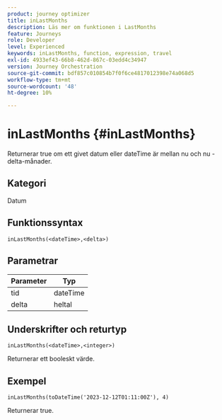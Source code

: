 ```yaml
---
product: journey optimizer
title: inLastMonths
description: Läs mer om funktionen i LastMonths
feature: Journeys
role: Developer
level: Experienced
keywords: inLastMonths, function, expression, travel
exl-id: 4933ef43-66b8-462d-867c-03edd4c34947
version: Journey Orchestration
source-git-commit: bdf857c010854b7f0f6ce4817012398e74a068d5
workflow-type: tm+mt
source-wordcount: '48'
ht-degree: 10%

---
```


# inLastMonths {#inLastMonths}

Returnerar true om ett givet datum eller dateTime är mellan nu och nu - delta-månader.

## Kategori

Datum

## Funktionssyntax

`inLastMonths(<dateTime>,<delta>)`

## Parametrar

| Parameter | Typ |
|-----------|------------------|
| tid | dateTime |
| delta | heltal |

## Underskrifter och returtyp

`inLastMonths(<dateTime>,<integer>)`

Returnerar ett booleskt värde.

## Exempel

`inLastMonths(toDateTime('2023-12-12T01:11:00Z'), 4)`

Returnerar true.
